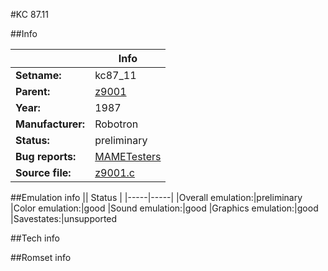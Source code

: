 #KC 87.11

##Info

||Info|
|-----|-----|
|**Setname:**|kc87_11
|**Parent:**|[z9001](z9001.md)
|**Year:**|1987
|**Manufacturer:**|Robotron
|**Status:**|preliminary
|**Bug reports:**|[MAMETesters](http://mametesters.org/view_all_set.php?type=1&temporary=y&search=z9001.c)
|**Source file:**|[z9001.c](https://github.com/mamedev/mame/blob/master/src/mess/drivers/z9001.c)

##Emulation info
|| Status |
|-----|-----|
|Overall emulation:|preliminary
|Color emulation:|good
|Sound emulation:|good
|Graphics emulation:|good
|Savestates:|unsupported

##Tech info

##Romset info

<!--- START OF EDITED COMMENT DO NOT TOUCH TEXT ABOVE-->
